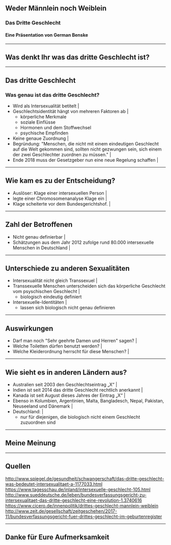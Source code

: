 ## Weder Männlein noch Weiblein

### Das Dritte Geschlecht

#### Eine Präsentation von German Benske

---

## Was denkt Ihr was das dritte Geschlecht ist?

---

## Das dritte Geschlecht

### Was genau ist das dritte Geschlecht?

- Wird als Intersexualität betitelt |
- Geschlechtsidentität hängt von mehreren Faktoren ab |
  + körperliche Merkmale 
  + soziale Einflüsse
  + Hormonen und dem Stoffwechsel
  + psychische Empfinden
- Keine genaue Zuordnung |
- Begründung: "Menschen, die nicht mit einem eindeutigen Geschlecht auf die Welt gekommen sind, sollten nicht gezwungen sein, sich einem der zwei Geschlechter zuordnen zu müssen." |
- Ende 2018 muss der Gesetzgeber nun eine neue Regelung schaffen |


---
## Wie kam es zu der Entscheidung?

- Auslöser: Klage einer intersexuellen Person  |
- legte einer Chromosomenanalyse Klage ein |
- Klage scheiterte vor dem Bundesgerichtshof. |

---

## Zahl der Betroffenen

- Nicht genau definierbar |
- Schätzungen aus dem Jahr 2012 zufolge rund 80.000 intersexuelle Menschen in Deutschland |

---

## Unterschiede zu anderen Sexualitäten

- Intersexualität nicht gleich Transsexuel |
- Transsexuelle Menschen unterscheiden sich das körperliche Geschlecht vom psyschischen Geschlecht |
  + biologisch eindeutig definiert
- Intersexuelle-Identitäten |
  + lassen sich biologisch nicht genau definieren

---

## Auswirkungen

- Darf man noch "Sehr geehrte Damen und Herren" sagen? |
- Welche Toiletten dürfen benutzt werden? |
- Welche Kleiderordnung herrscht für diese Menschen? |

---

## Wie sieht es in anderen Ländern aus?

- Australien seit 2003 den Geschlechtseintrag „X“ |
- Indien ist seit 2014 das dritte Geschlecht rechtlich anerkannt |
- Kanada ist seit August dieses Jahres der Eintrag „X“ |
- Ebenso in Kolumbien, Argentinien, Malta, Bangladesch, Nepal, Pakistan, Neuseeland und Dänemark |
- Deutschland: |
  + nur für diejenigen, die biologisch nicht einem Geschlecht zuzuordnen sind

---

## Meine Meinung

---

## Quellen

http://www.spiegel.de/gesundheit/schwangerschaft/das-dritte-geschlecht-was-bedeutet-intersexualitaet-a-1177033.html
https://www.tagesschau.de/inland/intersexuelle-geschlecht-105.html
http://www.sueddeutsche.de/leben/bundesverfassungsgericht-zu-intersexualitaet-das-dritte-geschlecht-eine-revolution-1.3740616
https://www.cicero.de/innenpolitik/drittes-geschlecht-mannlein-weiblein
http://www.zeit.de/gesellschaft/zeitgeschehen/2017-11/bundesverfassungsgericht-fuer-drittes-geschlecht-im-geburtenregister

---

## Danke für Eure Aufmerksamkeit